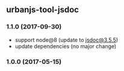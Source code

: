 ## urbanjs-tool-jsdoc

### 1.1.0 (2017-09-30)
- support node@8 (update to jsdoc@3.5.5)
- update dependencies (no major change)

### 1.0.0 (2017-05-15)
